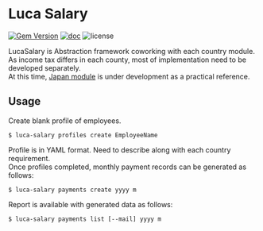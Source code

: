 # Luca Salary

[![Gem Version](https://badge.fury.io/rb/lucasalary.svg)](https://badge.fury.io/rb/lucasalary)
[![doc](https://img.shields.io/badge/doc-rubydoc-green.svg)](https://www.rubydoc.info/gems/lucasalary/index)
![license](https://img.shields.io/github/license/chumaltd/luca)

LucaSalary is Abstraction framework coworking with each country module. As income tax differs in each county, most of implementation need to be developed separately.  
At this time, [Japan module](https://github.com/chumaltd/luca-salary-jp) is under development as a practical reference.

## Usage

Create blank profile of employees.

```
$ luca-salary profiles create EmployeeName
```

Profile is in YAML format. Need to describe along with each country requirement.  
Once profiles completed, monthly payment records can be generated as follows:

```
$ luca-salary payments create yyyy m
```

Report is available with generated data as follows:

```
$ luca-salary payments list [--mail] yyyy m
```
